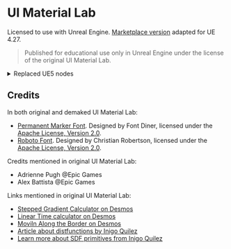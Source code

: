 # UI Material Lab

Licensed to use with Unreal Engine. [Marketplace version](https://www.unrealengine.com/marketplace/en-US/product/ui-material-lab) adapted for UE 4.27.

> Published for educational use only in Unreal Engine under the license of the original UI Material Lab.

<details>
  <summary>Replaced UE5 nodes</summary>

| UE4 | UE5 | Example
|--|--|--|
| `VectorLength` | `Length` | ![Comparing Length nodes](https://i.imgur.com/25F17PC.png) |
| `AppendMany` | `Append3` | ![AppendMany](https://i.imgur.com/QCEP2Ca.png) |

</details>

## Credits

In both original and demaked UI Material Lab:

* [Permanent Marker Font](https://fonts.google.com/specimen/Permanent+Marker). Designed by Font Diner, licensed under the [Apache License, Version 2.0](http://www.apache.org/licenses/LICENSE-2.0).
* [Roboto Font](https://fonts.google.com/specimen/Roboto). Designed by Christian Robertson, licensed under the [Apache License, Version 2.0](http://www.apache.org/licenses/LICENSE-2.0).

Credits mentioned in original UI Material Lab:

* Adrienne Pugh @Epic Games
* Alex Battista @Epic Games

Links mentioned in original UI Material Lab:

* [Stepped Gradient Calculator on Desmos](https://www.desmos.com/calculator/b0vqnsuvh0)
* [Linear Time calculator on Desmos](https://www.desmos.com/calculator/swqec9xhbu)
* [Moviln Along the Border on Desmos](https://www.desmos.com/calculator/p0i9holdju)
* [Article about distfunctions by Inigo Quilez](https://iquilezles.org/articles/distfunctions/)
* [Learn more about SDF primitives from Inigo Quilez](https://iquilezles.org/articles/distfunctions2d/)